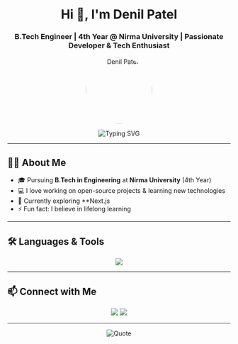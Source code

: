 <!-- Profile Header -->
<h1 align="center">Hi 👋, I'm Denil Patel</h1>
<h3 align="center">B.Tech Engineer | 4th Year @ Nirma University | Passionate Developer & Tech Enthusiast</h3>

<!-- Profile Picture (optional) -->
<p align="center">
  <img src="https://avatars.githubusercontent.com/u/1002387455?v=4" alt="Denil Patel" width="150" height="150" style="border-radius:50%">
</p>

<!-- Typing Animation (optional) -->
<p align="center">
  <img src="https://readme-typing-svg.demolab.com?font=Fira+Code&size=24&pause=1000&center=true&vCenter=true&width=435&lines=Welcome+to+my+GitHub!;Coding+my+dreams+into+reality.;Let's+build+something+amazing+🚀" alt="Typing SVG" />
</p>

---

## 🙋‍♂️ About Me

- 🎓 Pursuing **B.Tech in Engineering** at **Nirma University** (4th Year)
- 💻 I love working on open-source projects & learning new technologies
- 🌱 Currently exploring **Next.js
- ⚡ Fun fact: I believe in lifelong learning
---

## 🛠️ Languages & Tools

<p align="center">
  <img src="https://skillicons.dev/icons?i=cpp,js,html,css,react,monogodb,git,github,tableau,ml" />
</p>

---


## 📫 Connect with Me

<p align="center">
  <a href="mailto:denilvachhani05@gmail.com"><img src="https://img.shields.io/badge/Email-D14836?style=for-the-badge&logo=gmail&logoColor=white"/></a>
  <a href="https://www.linkedin.com/in/denil-vachhani-968901326/"><img src="https://img.shields.io/badge/LinkedIn-blue?style=for-the-badge&logo=linkedin&logoColor=white"/></a>
  <!-- Add more social badges as needed -->
</p>

---

<p align="center">
  <img src="https://quotes-github-readme.vercel.app/api?type=horizontal&theme=dark" alt="Quote" />
</p>
